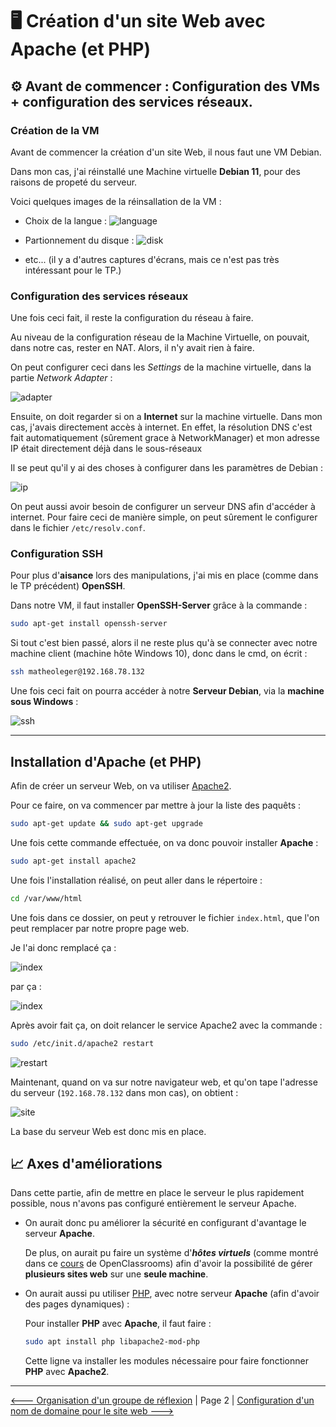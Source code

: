 # :desktop_computer: Création d'un site Web avec Apache (et PHP)

## :gear: Avant de commencer : Configuration des VMs + configuration des services réseaux.

### Création de la VM

Avant de commencer la création d'un site Web, il nous faut une VM Debian.

Dans mon cas, j'ai réinstallé une Machine virtuelle **Debian 11**, pour des raisons de propeté du serveur.

Voici quelques images de la réinsallation de la VM :

- Choix de la langue :
    ![language](./img/installation-VM/2021-09-28-133352.jpg)

- Partionnement du disque :
    ![disk](./img/installation-VM/2021-09-28-133810.jpg)

- etc... (il y a d'autres captures d'écrans, mais ce n'est pas très intéressant pour le TP.)

### Configuration des services réseaux

Une fois ceci fait, il reste la configuration du réseau à faire.

Au niveau de la configuration réseau de la Machine Virtuelle, on pouvait, dans notre cas, rester en NAT. Alors, il n'y avait rien à faire.

On peut configurer ceci dans les *Settings* de la machine virtuelle, dans la partie *Network Adapter* :

![adapter](./img/installation-VM/2021-10-01-092416.jpg)

Ensuite, on doit regarder si on a **Internet** sur la machine virtuelle. Dans mon cas, j'avais directement accès à internet. En effet, la résolution DNS c'est fait automatiquement (sûrement grace à NetworkManager) et mon adresse IP était directement déjà dans le sous-réseaux

Il se peut qu'il y ai des choses à configurer dans les paramètres de Debian :

![ip](./img/installation-VM/2021-10-01-094615.jpg)

On peut aussi avoir besoin de configurer un serveur DNS afin d'accéder à internet. Pour faire ceci de manière simple, on peut sûrement le configurer dans le fichier `/etc/resolv.conf`.

### Configuration SSH

Pour plus d'**aisance** lors des manipulations, j'ai mis en place (comme dans le TP précédent) **OpenSSH**.

Dans notre VM, il faut installer **OpenSSH-Server** grâce à la commande :

```sh
sudo apt-get install openssh-server
```

Si tout c'est bien passé, alors il ne reste plus qu'à se connecter avec notre machine client (machine hôte Windows 10), donc dans le cmd, on écrit :

```sh
ssh matheoleger@192.168.78.132
```

Une fois ceci fait on pourra accéder à notre **Serveur Debian**, via la **machine sous Windows** :

![ssh](./img/ssh/2021-10-01-095639.jpg)


--------------------------------------------------------

## Installation d'Apache (et PHP)

Afin de créer un serveur Web, on va utiliser [Apache2](./definition.md#apache2).

Pour ce faire, on va commencer par mettre à jour la liste des paquêts :

```sh
sudo apt-get update && sudo apt-get upgrade
```

Une fois cette commande effectuée, on va donc pouvoir installer **Apache** :

```sh
sudo apt-get install apache2
```

Une fois l'installation réalisé, on peut aller dans le répertoire :

```sh
cd /var/www/html
```

Une fois dans ce dossier, on peut y retrouver le fichier `index.html`, que l'on peut remplacer par notre propre page web.

Je l'ai donc remplacé ça :

![index](./img/apache/2021-09-28-144448.jpg)

par ça : 

![index](./img/apache/2021-09-28-152136.jpg)

Après avoir fait ça, on doit relancer le service Apache2 avec la commande :

```sh
sudo /etc/init.d/apache2 restart
```

![restart](./img/apache/2021-09-28-144045.jpg)

Maintenant, quand on va sur notre navigateur web, et qu'on tape l'adresse du serveur (`192.168.78.132` dans mon cas), on obtient :

![site](./img/apache/2021-10-01-104042.jpg)

La base du serveur Web est donc mis en place.

## :chart_with_upwards_trend: Axes d'améliorations

Dans cette partie, afin de mettre en place le serveur le plus rapidement possible, nous n'avons pas configuré entièrement le serveur Apache.

- On aurait donc pu améliorer la sécurité en configurant d'avantage le serveur **Apache**.

    De plus, on aurait pu faire un système d'***hôtes virtuels*** (comme montré dans ce [cours](https://openclassrooms.com/fr/courses/1733551-gerez-votre-serveur-linux-et-ses-services/5236051-installez-le-serveur-web-le-plus-utilise-au-monde-apache#/id/r-5442839) de OpenClassrooms) afin d'avoir la possibilité de gérer **plusieurs sites web** sur une **seule machine**.

- On aurait aussi pu utiliser [PHP](./definition.md#PHP), avec notre serveur **Apache** (afin d'avoir des pages dynamiques) :

    Pour installer **PHP** avec **Apache**, il faut faire :

    ```sh
    sudo apt install php libapache2-mod-php
    ```
    Cette ligne va installer les modules nécessaire pour faire fonctionner **PHP** avec **Apache2**.

-------------

[<--- Organisation d'un groupe de réflexion](./organisation.md) | Page 2 | [Configuration d'un nom de domaine pour le site web --->](./nom-domaine.md)



